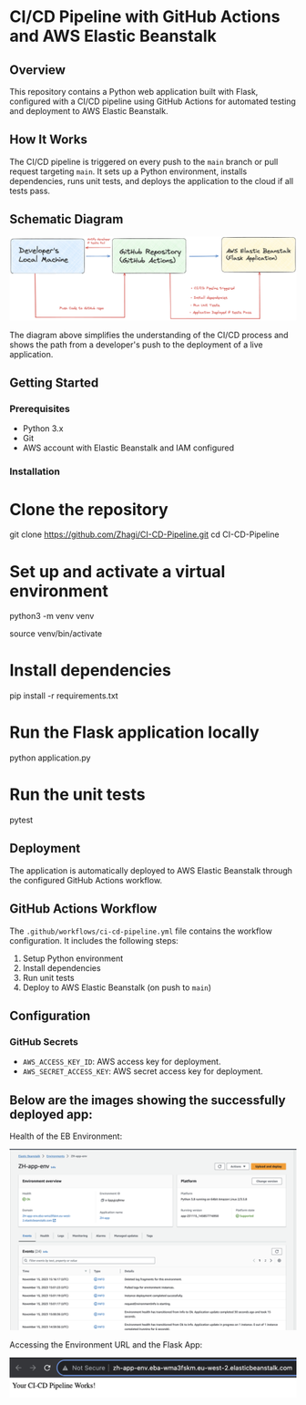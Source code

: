 # CI/CD Pipeline with GitHub Actions and AWS Elastic Beanstalk

## Overview

This repository contains a Python web application built with Flask, configured with a CI/CD pipeline using GitHub Actions for automated testing and deployment to AWS Elastic Beanstalk.

## How It Works

The CI/CD pipeline is triggered on every push to the `main` branch or pull request targeting `main`. It sets up a Python environment, installs dependencies, runs unit tests, and deploys the application to the cloud if all tests pass.

## Schematic Diagram

![Schematic Diagram](https://github.com/Zhagi/CI_CD-Pipeline/blob/main/Images/CI:CD%20Pipeline%20Diagram.png?raw=true)

The diagram above simplifies the understanding of the CI/CD process and shows the path from a developer's push to the deployment of a live application.


## Getting Started

### Prerequisites

- Python 3.x
- Git
- AWS account with Elastic Beanstalk and IAM configured

### Installation

# Clone the repository
git clone https://github.com/Zhagi/CI-CD-Pipeline.git
cd CI-CD-Pipeline

# Set up and activate a virtual environment
python3 -m venv venv

source venv/bin/activate

# Install dependencies
pip install -r requirements.txt

# Run the Flask application locally
python application.py

# Run the unit tests
pytest

## Deployment

The application is automatically deployed to AWS Elastic Beanstalk through the configured GitHub Actions workflow.

## GitHub Actions Workflow

The `.github/workflows/ci-cd-pipeline.yml` file contains the workflow configuration. It includes the following steps:

1. Setup Python environment
2. Install dependencies
3. Run unit tests
4. Deploy to AWS Elastic Beanstalk (on push to `main`)

## Configuration

### GitHub Secrets

- `AWS_ACCESS_KEY_ID`: AWS access key for deployment.
- `AWS_SECRET_ACCESS_KEY`: AWS secret access key for deployment.

## Below are the images showing the successfully deployed app:

Health of the EB Environment:

![Elasticbeanstalk Environment](https://github.com/Zhagi/CI_CD-Pipeline/blob/main/Images/Elastic%20Beanstalk%20Environment.png?raw=true)

Accessing the Environment URL and the Flask App:

![Elastic Beanstalk environment URL](https://github.com/Zhagi/CI_CD-Pipeline/blob/main/Images/Elastic%20Beanstalk%20environment%20URL.png?raw=true)


